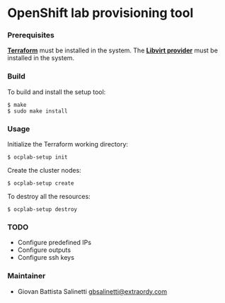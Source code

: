 # OpenShift lab provisioning tool

### Prerequisites
[**Terraform**](https://github.com/hashicorp/terraform) must be installed in the 
system. 
The [**Libvirt provider**](https://github.com/dmacvicar/terraform-provider-libvirt)
must be installed in the system.

### Build
To build and install the setup tool:
```
$ make
$ sudo make install
```

### Usage
Initialize the Terraform working directory:
```
$ ocplab-setup init
```

Create the cluster nodes:
```
$ ocplab-setup create
```

To destroy all the resources:
```
$ ocplab-setup destroy
```

### TODO
- Configure predefined IPs
- Configure outputs
- Configure ssh keys

### Maintainer
- Giovan Battista Salinetti <gbsalinetti@extraordy.com>

